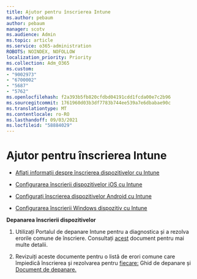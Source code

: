 ```yaml
---
title: Ajutor pentru înscrierea Intune
ms.author: pebaum
author: pebaum
manager: scotv
ms.audience: Admin
ms.topic: article
ms.service: o365-administration
ROBOTS: NOINDEX, NOFOLLOW
localization_priority: Priority
ms.collection: Adm_O365
ms.custom:
- "9002973"
- "6700002"
- "5687"
- "5762"
ms.openlocfilehash: f2a393b5fb820cfdbd04191cdd1fcda00e7c2b96
ms.sourcegitcommit: 1761960d03b3df7783b744ee539a7e6dbabae90c
ms.translationtype: MT
ms.contentlocale: ro-RO
ms.lasthandoff: 09/03/2021
ms.locfileid: "58884029"
---
```

# <a name="help-with-intune-enrollment"></a>Ajutor pentru înscrierea Intune


- [Aflați informații despre înscrierea dispozitivelor cu Intune](https://docs.microsoft.com/intune/device-enrollment)

- [Configurarea înscrierii dispozitivelor iOS cu Intune](https://docs.microsoft.com/intune/ios-enroll)

- [Configurați înscrierea dispozitivelor Android cu Intune](https://docs.microsoft.com/intune/android-enroll)

- [Configurarea înscrierii Windows dispozitiv cu Intune](https://docs.microsoft.com/intune/windows-enroll)

**Depanarea înscrierii dispozitivelor**

1. Utilizați Portalul de depanare Intune pentru a diagnostica și a rezolva erorile comune de înscriere. Consultați [acest](https://docs.microsoft.com/intune/help-desk-operators) document pentru mai multe detalii.

2. Revizuiți aceste documente pentru o listă de erori comune care împiedică înscrierea și rezolvarea pentru [fiecare:](https://support.microsoft.com/help/4469913/troubleshooting-windows-device-enrollment-problems-in-microsoft-intune) Ghid de depanare și [Document de depanare.](https://docs.microsoft.com/intune/troubleshoot-device-enrollment-in-intune)